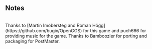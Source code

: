 ## Notes
<br/>
Thanks to [Martin Imobersteg and Roman Högg](https://github.com/bugix/OpenGGS) for this game and puch666 for providing music for the game. Thanks to Bamboozler for porting and packaging for PostMaster.
<br/>
